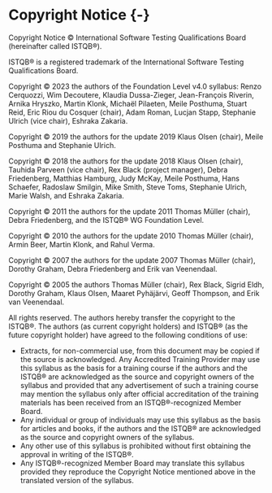 # Copyright Notice {-}

Copyright Notice © International Software Testing Qualifications Board (hereinafter called ISTQB®).

ISTQB® is a registered trademark of the International Software Testing Qualifications Board.

Copyright © 2023 the authors of the Foundation Level v4.0 syllabus: Renzo Cerquozzi, Wim Decoutere, Klaudia Dussa-Zieger, Jean-François Riverin, Arnika Hryszko, Martin Klonk, Michaël Pilaeten, Meile Posthuma, Stuart Reid, Eric Riou du Cosquer (chair), Adam Roman, Lucjan Stapp, Stephanie Ulrich (vice chair), Eshraka Zakaria.

Copyright © 2019 the authors for the update 2019 Klaus Olsen (chair), Meile Posthuma and Stephanie Ulrich.

Copyright © 2018 the authors for the update 2018 Klaus Olsen (chair), Tauhida Parveen (vice chair), Rex Black (project manager), Debra Friedenberg, Matthias Hamburg, Judy McKay, Meile Posthuma, Hans Schaefer, Radoslaw Smilgin, Mike Smith, Steve Toms, Stephanie Ulrich, Marie Walsh, and Eshraka Zakaria.

Copyright © 2011 the authors for the update 2011 Thomas Müller (chair), Debra Friedenberg, and the ISTQB® WG Foundation Level.

Copyright © 2010 the authors for the update 2010 Thomas Müller (chair), Armin Beer, Martin Klonk, and Rahul Verma.

Copyright © 2007 the authors for the update 2007 Thomas Müller (chair), Dorothy Graham, Debra Friedenberg and Erik van Veenendaal.

Copyright © 2005 the authors Thomas Müller (chair), Rex Black, Sigrid Eldh, Dorothy Graham, Klaus Olsen, Maaret Pyhäjärvi, Geoff Thompson, and Erik van Veenendaal.

All rights reserved. The authors hereby transfer the copyright to the ISTQB®. The authors (as current copyright holders) and ISTQB® (as the future copyright holder) have agreed to the following conditions of use:

- Extracts, for non-commercial use, from this document may be copied if the source is acknowledged. Any Accredited Training Provider may use this syllabus as the basis for a training course if the authors and the ISTQB® are acknowledged as the source and copyright owners of the syllabus and provided that any advertisement of such a training course may mention the syllabus only after official accreditation of the training materials has been received from an ISTQB®-recognized Member Board.
- Any individual or group of individuals may use this syllabus as the basis for articles and books, if the authors and the ISTQB® are acknowledged as the source and copyright owners of the syllabus.
- Any other use of this syllabus is prohibited without first obtaining the approval in writing of the ISTQB®.
- Any ISTQB®-recognized Member Board may translate this syllabus provided they reproduce the Copyright Notice mentioned above in the translated version of the syllabus.
